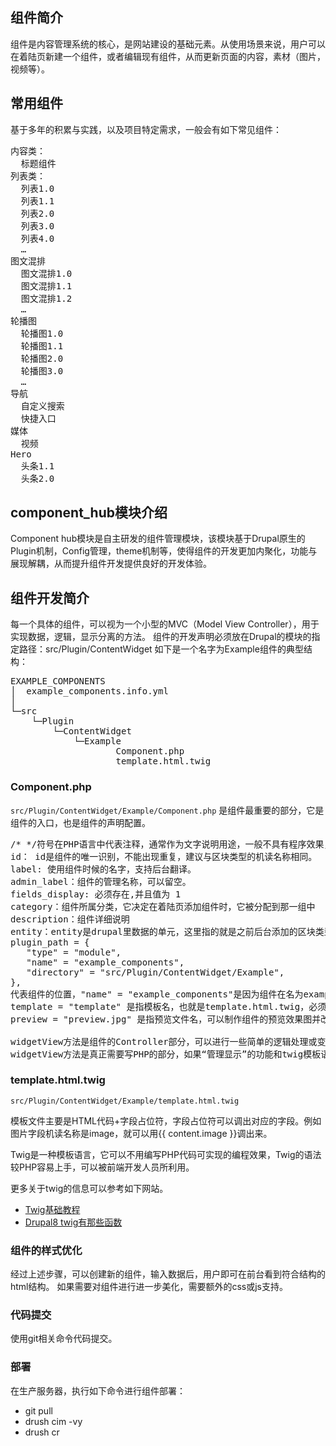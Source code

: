 ##	组件简介
组件是内容管理系统的核心，是网站建设的基础元素。从使用场景来说，用户可以在着陆页新建一个组件，或者编辑现有组件，从而更新页面的内容，素材（图片，视频等）。
##	常用组件
基于多年的积累与实践，以及项目特定需求，一般会有如下常见组件：
<pre>
内容类：
  标题组件
列表类：
  列表1.0
  列表1.1
  列表2.0
  列表3.0
  列表4.0
  …
图文混排
  图文混排1.0
  图文混排1.1
  图文混排1.2
  …
轮播图
  轮播图1.0
  轮播图1.1
  轮播图2.0
  轮播图3.0
  …
导航
  自定义搜索
  快捷入口
媒体
  视频
Hero
  头条1.1
  头条2.0
</pre>

##	component_hub模块介绍
Component hub模块是自主研发的组件管理模块，该模块基于Drupal原生的Plugin机制，Config管理，theme机制等，使得组件的开发更加内聚化，功能与展现解耦，从而提升组件开发提供良好的开发体验。
## 组件开发简介
每一个具体的组件，可以视为一个小型的MVC（Model View Controller），用于实现数据，逻辑，显示分离的方法。
组件的开发声明必须放在Drupal的模块的指定路径：src/Plugin/ContentWidget
如下是一个名字为Example组件的典型结构：
<pre>
EXAMPLE_COMPONENTS
│  example_components.info.yml
│
└─src
    └─Plugin
        └─ContentWidget
            └─Example
                    Component.php
                    template.html.twig
</pre>

###	Component.php
```src/Plugin/ContentWidget/Example/Component.php```
是组件最重要的部分，它是组件的入口，也是组件的声明配置。
<pre>
/* */符号在PHP语言中代表注释，通常作为文字说明用途，一般不具有程序效果，但是这一段注释则不同，是代码的一部分，而且非常重要，如果配置出现错误，组件就无法加载出来。开发组件时，建议直接从其它组件抄过来，再修改其中的数值，避免遗漏。
id： id是组件的唯一识别，不能出现重复，建议与区块类型的机读名称相同。
label: 使用组件时候的名字，支持后台翻译。
admin_label：组件的管理名称，可以留空。
fields_display: 必须存在,并且值为 1
category：组件所属分类，它决定在着陆页添加组件时，它被分配到那一组中
description：组件详细说明
entity：entity是drupal里数据的单元，这里指的就是之前后台添加的区块类型。block_content就是代表区块，而example是区块类型的机读名称，故写为block_content:example，意思就是名为example的区块类型。
plugin_path = {
   "type" = "module",
   "name" = "example_components",
   "directory" = "src/Plugin/ContentWidget/Example",
},
代表组件的位置，"name" = "example_components"是因为组件在名为example_conponents的模块中，如果需要把组件迁移到其它模块中，name需要改成新的模块名。
template = "template" 是指模板名，也就是template.html.twig，必须存在。 
preview = "preview.jpg" 是指预览文件名，可以制作组件的预览效果图并改名为preview.jpg放到同一文件夹下，在选择该组件时就会出现。没有预览图时要把这一行去掉。

widgetView方法是组件的Controller部分，可以进行一些简单的逻辑处理或变量预处理。
widgetView方法是真正需要写PHP的部分，如果“管理显示”的功能和twig模板语言都无法都无法满足要求，就需要在方法内用PHP代码解决。具体可以看其它组件的实现方法。
</pre>

###	template.html.twig
```src/Plugin/ContentWidget/Example/template.html.twig```
 
模板文件主要是HTML代码+字段占位符，字段占位符可以调出对应的字段。例如图片字段机读名称是image，就可以用{{ content.image }}调出来。

Twig是一种模板语言，它可以不用编写PHP代码可实现的编程效果，Twig的语法较PHP容易上手，可以被前端开发人员所利用。

更多关于twig的信息可以参考如下网站。
- [Twig基础教程](https://twig.symfony.com/)
- [Drupal8 twig有那些函数](https://www.drupal.org/docs/8/theming/twig/functions-in-twig-templates)

###	组件的样式优化
经过上述步骤，可以创建新的组件，输入数据后，用户即可在前台看到符合结构的html结构。
如果需要对组件进行进一步美化，需要额外的css或js支持。

###	代码提交
使用git相关命令代码提交。
###	部署
在生产服务器，执行如下命令进行组件部署：
-	git pull
- drush cim -vy
-	drush cr
